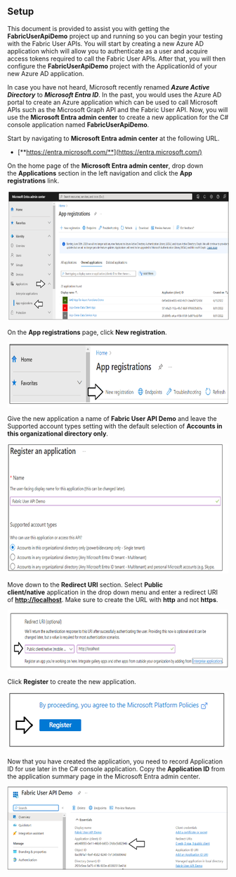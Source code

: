 ## Setup

This document is provided to assist you with getting the
**FabricUserApiDemo** project up and running so you can begin your
testing with the Fabric User APIs. You will start by creating a new
Azure AD application which will allow you to authenticate as a user and
acquire access tokens required to call the Fabric User APIs. After that,
you will then configure the **FabricUserApiDemo** project with the
ApplicationId of your new Azure AD application.

In case you have not heard, Microsoft recently renamed ***Azure Active
Directory*** to ***Microsoft Entra ID***. In the past, you would uses
the Azure AD portal to create an Azure application which can be used to
call Microsoft APIs such as the Microsoft Graph API and the Fabric User
API. Now, you will use the **Microsoft Entra admin center** to create a
new application for the C# console application named
**FabricUserApiDemo**.

Start by navigating to **Microsoft Entra admin center** at the following
URL.

- [**https://entra.microsoft.com/**](https://entra.microsoft.com/)

On the home page of the **Microsoft Entra admin center**, drop down
the **Applications** section in the left navigation and click the **App
registrations** link.

<img src="./images/Setup/media/image1.png"
style="width:7.5in;height:3.08472in"
alt="A screenshot of a computer Description automatically generated" />

On the **App registrations** page, click **New registration**.

<img src="./images/Setup/media/image2.png"
style="width:7.5in;height:1.54375in"
alt="A screenshot of a computer Description automatically generated" />

Give the new application a name of **Fabric User API Demo** and leave
the Supported account types setting with the default selection
of **Accounts in this organizational directory only**.

<img src="./images/Setup/media/image3.png"
style="width:7.26806in;height:3.07639in" />

Move down to the **Redirect URI** section. Select **Public
client/native** application in the drop down menu and enter a redirect
URI of [**http://localhost**](http://localhost/). Make sure to create
the URL with **http** and not **https**.

<img src="./images/Setup/media/image4.png"
style="width:7.5in;height:1.43472in"
alt="A screenshot of a computer Description automatically generated" />

Click **Register** to create the new application.

<img src="./images/Setup/media/image5.png"
style="width:5.53125in;height:1.3875in"
alt="A white rectangular object with blue text Description automatically generated" />

Now that you have created the application, you need to record
Application ID for use later in the C# console application. Copy
the **Application ID** from the application summary page in the
Microsoft Entra admin center.

<img src="./images/Setup/media/image6.png"
style="width:6.10526in;height:1.96115in" />
